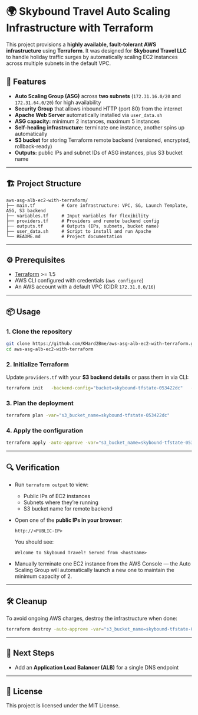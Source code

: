# 🌍 Skybound Travel Auto Scaling Infrastructure with Terraform  

This project provisions a **highly available, fault-tolerant AWS infrastructure** using **Terraform**. It was designed for **Skybound Travel LLC** to handle holiday traffic surges by automatically scaling EC2 instances across multiple subnets in the default VPC.  

## 🚀 Features  

- **Auto Scaling Group (ASG)** across **two subnets** (`172.31.16.0/20` and `172.31.64.0/20`) for high availability  
- **Security Group** that allows inbound HTTP (port 80) from the internet  
- **Apache Web Server** automatically installed via `user_data.sh`  
- **ASG capacity:** minimum 2 instances, maximum 5 instances  
- **Self-healing infrastructure:** terminate one instance, another spins up automatically  
- **S3 bucket** for storing Terraform remote backend (versioned, encrypted, rollback-ready)  
- **Outputs:** public IPs and subnet IDs of ASG instances, plus S3 bucket name  

---

## 🏗️ Project Structure  

```
aws-asg-alb-ec2-with-terraform/
├── main.tf          # Core infrastructure: VPC, SG, Launch Template, ASG, S3 backend
├── variables.tf     # Input variables for flexibility
├── providers.tf     # Providers and remote backend config
├── outputs.tf       # Outputs (IPs, subnets, bucket name)
├── user_data.sh     # Script to install and run Apache
└── README.md        # Project documentation
```

---

## ⚙️ Prerequisites  

- [Terraform](https://developer.hashicorp.com/terraform/downloads) >= 1.5  
- AWS CLI configured with credentials (`aws configure`)  
- An AWS account with a default VPC (CIDR `172.31.0.0/16`)  

---

## 📦 Usage  

### 1. Clone the repository  
```bash
git clone https://github.com/KHard2Bme/aws-asg-alb-ec2-with-terraform.git
cd aws-asg-alb-ec2-with-terraform
```

### 2. Initialize Terraform  
Update `providers.tf` with your **S3 backend details** or pass them in via CLI:  
```bash
terraform init   -backend-config="bucket=skybound-tfstate-053422dc"   -backend-config="key=terraform/state.tfstate"   -backend-config="region=us-east-1"   -backend-config="encrypt=true"
```

### 3. Plan the deployment  
```bash
terraform plan -var="s3_bucket_name=skybound-tfstate-053422dc"
```

### 4. Apply the configuration  
```bash
terraform apply -auto-approve -var="s3_bucket_name=skybound-tfstate-053422dc"
```

---

## 🔍 Verification  

- Run `terraform output` to view:  
  - Public IPs of EC2 instances  
  - Subnets where they’re running  
  - S3 bucket name for remote backend  

- Open one of the **public IPs in your browser**:  
  ```
  http://<PUBLIC-IP>
  ```
  You should see:  
  ```
  Welcome to Skybound Travel! Served from <hostname>
  ```

- Manually terminate one EC2 instance from the AWS Console — the Auto Scaling Group will automatically launch a new one to maintain the minimum capacity of 2.  

---

## 🛠️ Cleanup  

To avoid ongoing AWS charges, destroy the infrastructure when done:  
```bash
terraform destroy -auto-approve -var="s3_bucket_name=skybound-tfstate-053422dc"
```

---

## 📌 Next Steps  

- Add an **Application Load Balancer (ALB)** for a single DNS endpoint  

---

## 📖 License  

This project is licensed under the MIT License.  

